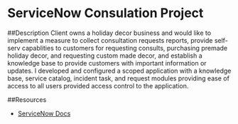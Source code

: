 # ServiceNow Consulation Project

##Description
Client owns a holiday decor business and would like to implement a measure to collect consultation requests reports, provide self-serv capablities to customers
for requesting consults, purchasing premade holiday decor, and requesting custom made decor, and establish a knowledge base to provide customers with important information
or updates. I developed and configured a scoped application with a knowledge base, service catalog, incident task, and request modules providing ease of access
to all users provided access control to the application.

##Resources
- [ServiceNow Docs](https://docs.servicenow.com/)

